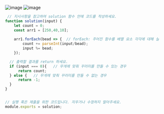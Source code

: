 ![image](https://user-images.githubusercontent.com/68424403/185841626-b92d1a8f-0577-441d-9558-9acab088a9d0.png)
![image](https://user-images.githubusercontent.com/68424403/185841641-eb35ac5b-3371-4c65-b0fc-99ce0fa10da3.png)


```js
 // 지시사항을 참고하여 solution 함수 안에 코드를 작성하세요. 
function solution(input) {
    let count = 0;
    const arr1 = [250,40,10];
    
    arr1.forEach(bead => {  // forEach: 주어진 함수를 배열 요소 각각에 대해 실행함
        count += parseInt(input/bead);
        input %= bead;
    });

  // 출력할 결과를 return 하세요.
  if (input === 0){   // 무게에 맞춰 꾸러미를 만들 수 있는 경우
      return count;
  } else {   // 무게에 맞춰 꾸러미를 만들 수 없는 경우
      return -1;
  }
}


// 실행 혹은 제출을 위한 코드입니다. 지우거나 수정하지 말아주세요.
module.exports = solution;

```
